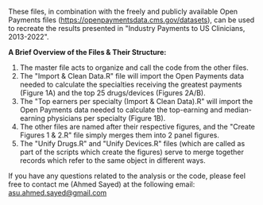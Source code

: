 These files, in combination with the freely and publicly available Open Payments files (https://openpaymentsdata.cms.gov/datasets), can be used to recreate the results presented in "Industry Payments to US Clinicians, 2013-2022".

**A Brief Overview of the Files & Their Structure:**

1) The master file acts to organize and call the code from the other files.
2) The "Import & Clean Data.R" file will import the Open Payments data needed to calculate the specialties receiving the greatest payments (Figure 1A) and the top 25 drugs/devices (Figures 2A/B).
3) The "Top earners per specialty (Import & Clean Data).R" will import the Open Payments data needed to calculate the top-earning and median-earning physicians per specialty (Figure 1B).
4) The other files are named after their respective figures, and the "Create Figures 1 & 2.R" file simply merges them into 2 panel figures.
5) The "Unify Drugs.R" and "Unify Devices.R" files (which are called as part of the scripts which create the figures) serve to merge together records which refer to the same object in different ways.

If you have any questions related to the analysis or the code, please feel free to contact me (Ahmed Sayed) at the following email: asu.ahmed.sayed@gmail.com
